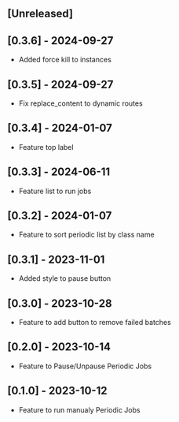 ## [Unreleased]
## [0.3.6] - 2024-09-27

- Added force kill to instances

## [0.3.5] - 2024-09-27

- Fix replace_content to dynamic routes

## [0.3.4] - 2024-01-07

- Feature top label

## [0.3.3] - 2024-06-11

- Feature list to run jobs

## [0.3.2] - 2024-01-07

- Feature to sort periodic list by class name

## [0.3.1] - 2023-11-01

- Added style to pause button

## [0.3.0] - 2023-10-28

- Feature to add button to remove failed batches

## [0.2.0] - 2023-10-14

- Feature to Pause/Unpause Periodic Jobs

## [0.1.0] - 2023-10-12

- Feature to run manualy Periodic Jobs

